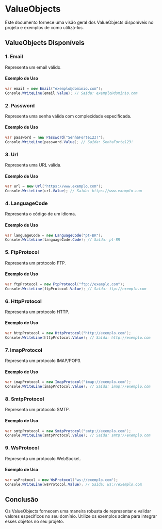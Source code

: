 # ValueObjects

Este documento fornece uma visão geral dos ValueObjects disponíveis no projeto e exemplos de como utilizá-los.

## ValueObjects Disponíveis

### 1. Email

Representa um email válido.

#### Exemplo de Uso

```csharp
var email = new Email("exemplo@dominio.com");
Console.WriteLine(email.Value); // Saída: exemplo@dominio.com
```

### 2. Password

Representa uma senha válida com complexidade especificada.

#### Exemplo de Uso

```csharp
var password = new Password("SenhaForte123!");
Console.WriteLine(password.Value); // Saída: SenhaForte123!
```

### 3. Url

Representa uma URL válida.

#### Exemplo de Uso

```csharp
var url = new Url("https://www.exemplo.com");
Console.WriteLine(url.Value); // Saída: https://www.exemplo.com
```

### 4. LanguageCode

Representa o código de um idioma.

#### Exemplo de Uso

```csharp
var languageCode = new LanguageCode("pt-BR");
Console.WriteLine(languageCode.Code); // Saída: pt-BR
```

### 5. FtpProtocol

Representa um protocolo FTP.

#### Exemplo de Uso

```csharp
var ftpProtocol = new FtpProtocol("ftp://exemplo.com");
Console.WriteLine(ftpProtocol.Value); // Saída: ftp://exemplo.com
```

### 6. HttpProtocol

Representa um protocolo HTTP.

#### Exemplo de Uso

```csharp
var httpProtocol = new HttpProtocol("http://exemplo.com");
Console.WriteLine(httpProtocol.Value); // Saída: http://exemplo.com
```

### 7. ImapProtocol

Representa um protocolo IMAP/POP3.

#### Exemplo de Uso

```csharp
var imapProtocol = new ImapProtocol("imap://exemplo.com");
Console.WriteLine(imapProtocol.Value); // Saída: imap://exemplo.com
```

### 8. SmtpProtocol

Representa um protocolo SMTP.

#### Exemplo de Uso

```csharp
var smtpProtocol = new SmtpProtocol("smtp://exemplo.com");
Console.WriteLine(smtpProtocol.Value); // Saída: smtp://exemplo.com
```

### 9. WsProtocol

Representa um protocolo WebSocket.

#### Exemplo de Uso

```csharp
var wsProtocol = new WsProtocol("ws://exemplo.com");
Console.WriteLine(wsProtocol.Value); // Saída: ws://exemplo.com
```

## Conclusão

Os ValueObjects fornecem uma maneira robusta de representar e validar valores específicos no seu domínio. Utilize os exemplos acima para integrar esses objetos no seu projeto.
